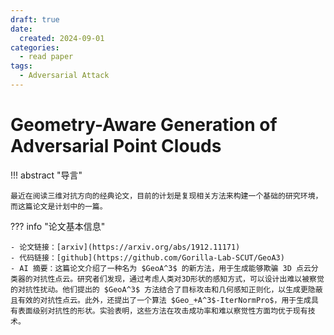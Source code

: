 ```yaml
---
draft: true
date:
  created: 2024-09-01
categories:
  - read paper
tags:
  - Adversarial Attack
---
```


# Geometry-Aware Generation of Adversarial Point Clouds

!!! abstract "导言"

    最近在阅读三维对抗方向的经典论文，目前的计划是复现相关方法来构建一个基础的研究环境，而这篇论文是计划中的一篇。

<!-- more -->

??? info "论文基本信息"

    - 论文链接：[arxiv](https://arxiv.org/abs/1912.11171)
    - 代码链接：[github](https://github.com/Gorilla-Lab-SCUT/GeoA3)
    - AI 摘要：这篇论文介绍了一种名为 $GeoA^3$ 的新方法，用于生成能够欺骗 3D 点云分类器的对抗性点云。研究者们发现，通过考虑人类对3D形状的感知方式，可以设计出难以被察觉的对抗性扰动。他们提出的 $GeoA^3$ 方法结合了目标攻击和几何感知正则化，以生成更隐蔽且有效的对抗性点云。此外，还提出了一个算法 $Geo_+A^3$-IterNormPro$，用于生成具有表面级别对抗性的形状。实验表明，这些方法在攻击成功率和难以察觉性方面均优于现有技术。
